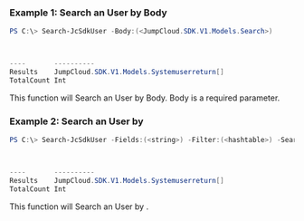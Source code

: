 ### Example 1: Search an User by Body
```powershell
PS C:\> Search-JcSdkUser -Body:(<JumpCloud.SDK.V1.Models.Search>)



----       ----------
Results    JumpCloud.SDK.V1.Models.Systemuserreturn[]
TotalCount Int


```

This function will Search an User by Body. Body is a required parameter.

### Example 2: Search an User by
```powershell
PS C:\> Search-JcSdkUser -Fields:(<string>) -Filter:(<hashtable>) -SearchFilter:(<hashtable>)



----       ----------
Results    JumpCloud.SDK.V1.Models.Systemuserreturn[]
TotalCount Int


```

This function will Search an User by .

